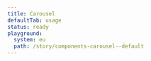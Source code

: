 ```yaml
---
title: Carousel
defaultTab: usage
status: ready
playground:
  system: eu
  path: /story/components-carousel--default
---
```

